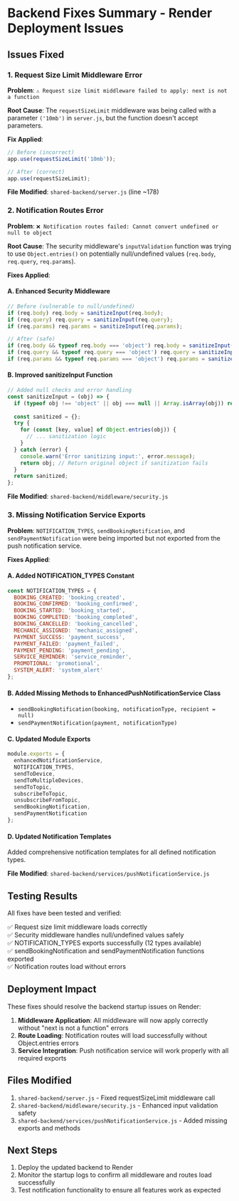 # Backend Fixes Summary - Render Deployment Issues

## Issues Fixed

### 1. Request Size Limit Middleware Error
**Problem**: `⚠️ Request size limit middleware failed to apply: next is not a function`

**Root Cause**: The `requestSizeLimit` middleware was being called with a parameter `('10mb')` in `server.js`, but the function doesn't accept parameters.

**Fix Applied**:
```javascript
// Before (incorrect)
app.use(requestSizeLimit('10mb'));

// After (correct)
app.use(requestSizeLimit);
```

**File Modified**: `shared-backend/server.js` (line ~178)

### 2. Notification Routes Error
**Problem**: `❌ Notification routes failed: Cannot convert undefined or null to object`

**Root Cause**: The security middleware's `inputValidation` function was trying to use `Object.entries()` on potentially null/undefined values (`req.body`, `req.query`, `req.params`).

**Fixes Applied**:

#### A. Enhanced Security Middleware
```javascript
// Before (vulnerable to null/undefined)
if (req.body) req.body = sanitizeInput(req.body);
if (req.query) req.query = sanitizeInput(req.query);
if (req.params) req.params = sanitizeInput(req.params);

// After (safe)
if (req.body && typeof req.body === 'object') req.body = sanitizeInput(req.body);
if (req.query && typeof req.query === 'object') req.query = sanitizeInput(req.query);
if (req.params && typeof req.params === 'object') req.params = sanitizeInput(req.params);
```

#### B. Improved sanitizeInput Function
```javascript
// Added null checks and error handling
const sanitizeInput = (obj) => {
  if (typeof obj !== 'object' || obj === null || Array.isArray(obj)) return obj;
  
  const sanitized = {};
  try {
    for (const [key, value] of Object.entries(obj)) {
      // ... sanitization logic
    }
  } catch (error) {
    console.warn('Error sanitizing input:', error.message);
    return obj; // Return original object if sanitization fails
  }
  return sanitized;
};
```

**File Modified**: `shared-backend/middleware/security.js`

### 3. Missing Notification Service Exports
**Problem**: `NOTIFICATION_TYPES`, `sendBookingNotification`, and `sendPaymentNotification` were being imported but not exported from the push notification service.

**Fixes Applied**:

#### A. Added NOTIFICATION_TYPES Constant
```javascript
const NOTIFICATION_TYPES = {
  BOOKING_CREATED: 'booking_created',
  BOOKING_CONFIRMED: 'booking_confirmed',
  BOOKING_STARTED: 'booking_started',
  BOOKING_COMPLETED: 'booking_completed',
  BOOKING_CANCELLED: 'booking_cancelled',
  MECHANIC_ASSIGNED: 'mechanic_assigned',
  PAYMENT_SUCCESS: 'payment_success',
  PAYMENT_FAILED: 'payment_failed',
  PAYMENT_PENDING: 'payment_pending',
  SERVICE_REMINDER: 'service_reminder',
  PROMOTIONAL: 'promotional',
  SYSTEM_ALERT: 'system_alert'
};
```

#### B. Added Missing Methods to EnhancedPushNotificationService Class
- `sendBookingNotification(booking, notificationType, recipient = null)`
- `sendPaymentNotification(payment, notificationType)`

#### C. Updated Module Exports
```javascript
module.exports = {
  enhancedNotificationService,
  NOTIFICATION_TYPES,
  sendToDevice,
  sendToMultipleDevices,
  sendToTopic,
  subscribeToTopic,
  unsubscribeFromTopic,
  sendBookingNotification,
  sendPaymentNotification
};
```

#### D. Updated Notification Templates
Added comprehensive notification templates for all defined notification types.

**File Modified**: `shared-backend/services/pushNotificationService.js`

## Testing Results

All fixes have been tested and verified:

✅ Request size limit middleware loads correctly  
✅ Security middleware handles null/undefined values safely  
✅ NOTIFICATION_TYPES exports successfully (12 types available)  
✅ sendBookingNotification and sendPaymentNotification functions exported  
✅ Notification routes load without errors  

## Deployment Impact

These fixes should resolve the backend startup issues on Render:

1. **Middleware Application**: All middleware will now apply correctly without "next is not a function" errors
2. **Route Loading**: Notification routes will load successfully without Object.entries errors
3. **Service Integration**: Push notification service will work properly with all required exports

## Files Modified

1. `shared-backend/server.js` - Fixed requestSizeLimit middleware call
2. `shared-backend/middleware/security.js` - Enhanced input validation safety
3. `shared-backend/services/pushNotificationService.js` - Added missing exports and methods

## Next Steps

1. Deploy the updated backend to Render
2. Monitor the startup logs to confirm all middleware and routes load successfully
3. Test notification functionality to ensure all features work as expected
